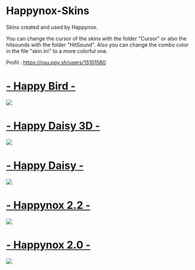# Happynox-Skins
Skins created and used by Happynox.

You can change the cursor of the skins with the folder "Cursor" or also the hitsounds with the folder "HitSound". Also you can change the combo color in the file "skin.ini" to a more colorful one.


Profil : https://osu.ppy.sh/users/15101580

# [- Happy Bird -](https://drive.google.com/file/d/1_v7W7d86B2D2xTynPc_z4r4b2dIvh2SE/view?usp=sharing)
![](https://i.imgur.com/IWXm4C0.png)

# [- Happy Daisy 3D -](https://drive.google.com/file/d/1EmnoNtsDy8NYm67662Uc4C_DZyPQ9CaO/view?usp=sharing)
![](https://i.imgur.com/yAcxe6L.png)

# [- Happy Daisy -](https://drive.google.com/file/d/1gjl2SdWE4sLDf9MrrLTeByp3ttEVHFng/view?usp=sharing)
![](https://i.imgur.com/inrzRpK.png)

# [- Happynox 2.2 -](https://drive.google.com/file/d/1fW7WLslzaCC9tLg0AjDPPsqtZgAXmJp_/view?usp=sharing)
![](https://i.imgur.com/yPf0xKI.png)

# [- Happynox 2.0 -](https://drive.google.com/file/d/1mmc-uLK4GW1asMKX3fdltBwvSjRdBYtC/view?usp=sharing)
![](https://i.imgur.com/tbMsZ9y.png)
